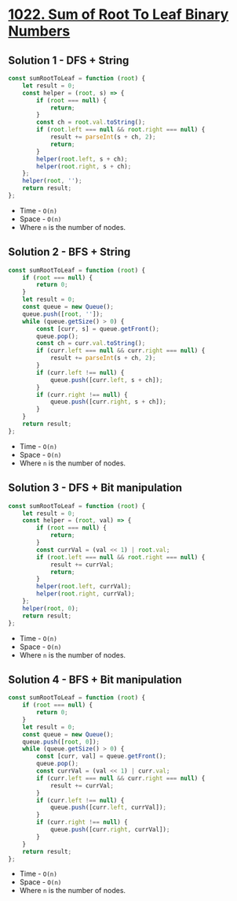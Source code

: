# [1022. Sum of Root To Leaf Binary Numbers](https://leetcode.com/problems/sum-of-root-to-leaf-binary-numbers/)

## Solution 1 - DFS + String

```js
const sumRootToLeaf = function (root) {
    let result = 0;
    const helper = (root, s) => {
        if (root === null) {
            return;
        }
        const ch = root.val.toString();
        if (root.left === null && root.right === null) {
            result += parseInt(s + ch, 2);
            return;
        }
        helper(root.left, s + ch);
        helper(root.right, s + ch);
    };
    helper(root, '');
    return result;
};
```

-   Time - `O(n)`
-   Space - `O(n)`
-   Where `n` is the number of nodes.

## Solution 2 - BFS + String

```js
const sumRootToLeaf = function (root) {
    if (root === null) {
        return 0;
    }
    let result = 0;
    const queue = new Queue();
    queue.push([root, '']);
    while (queue.getSize() > 0) {
        const [curr, s] = queue.getFront();
        queue.pop();
        const ch = curr.val.toString();
        if (curr.left === null && curr.right === null) {
            result += parseInt(s + ch, 2);
        }
        if (curr.left !== null) {
            queue.push([curr.left, s + ch]);
        }
        if (curr.right !== null) {
            queue.push([curr.right, s + ch]);
        }
    }
    return result;
};
```

-   Time - `O(n)`
-   Space - `O(n)`
-   Where `n` is the number of nodes.

## Solution 3 - DFS + Bit manipulation

```js
const sumRootToLeaf = function (root) {
    let result = 0;
    const helper = (root, val) => {
        if (root === null) {
            return;
        }
        const currVal = (val << 1) | root.val;
        if (root.left === null && root.right === null) {
            result += currVal;
            return;
        }
        helper(root.left, currVal);
        helper(root.right, currVal);
    };
    helper(root, 0);
    return result;
};
```

-   Time - `O(n)`
-   Space - `O(n)`
-   Where `n` is the number of nodes.

## Solution 4 - BFS + Bit manipulation

```js
const sumRootToLeaf = function (root) {
    if (root === null) {
        return 0;
    }
    let result = 0;
    const queue = new Queue();
    queue.push([root, 0]);
    while (queue.getSize() > 0) {
        const [curr, val] = queue.getFront();
        queue.pop();
        const currVal = (val << 1) | curr.val;
        if (curr.left === null && curr.right === null) {
            result += currVal;
        }
        if (curr.left !== null) {
            queue.push([curr.left, currVal]);
        }
        if (curr.right !== null) {
            queue.push([curr.right, currVal]);
        }
    }
    return result;
};
```

-   Time - `O(n)`
-   Space - `O(n)`
-   Where `n` is the number of nodes.
